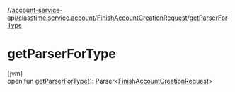 //[account-service-api](../../../index.md)/[classtime.service.account](../index.md)/[FinishAccountCreationRequest](index.md)/[getParserForType](get-parser-for-type.md)

# getParserForType

[jvm]\
open fun [getParserForType](get-parser-for-type.md)(): Parser&lt;[FinishAccountCreationRequest](index.md)&gt;

